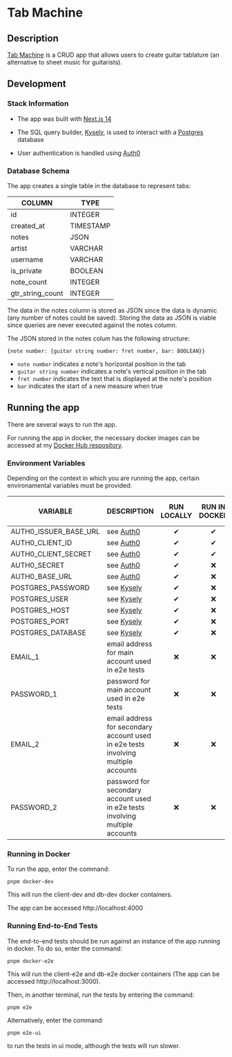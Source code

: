 # Tab Machine

## Description

[Tab Machine](https://tab-machine.vercel.app) is a CRUD app that allows users to create guitar tablature (an alternative to sheet music for guitarists).

## Development

### Stack Information

- The app was built with [Next.js 14](https://nextjs.org/)

- The SQL query builder, [Kysely](https://kysely.dev/docs/intro), is used to interact with a [Postgres](https://www.postgresql.org/) database

- User authentication is handled using [Auth0](https://auth0.com/docs/quickstart/webapp/nextjs/interactive)

### Database Schema

The app creates a single table in the database to represent tabs:

| COLUMN           | TYPE      |
| ---------------- | --------- |
| id               | INTEGER   |
| created_at       | TIMESTAMP |
| notes            | JSON      |
| artist           | VARCHAR   |
| username         | VARCHAR   |
| is_private       | BOOLEAN   |
| note_count       | INTEGER   |
| gtr_string_count | INTEGER   |

The data in the notes column is stored as JSON since the data is dynamic (any number of notes could be saved). Storing the data as JSON is viable since queries are never executed against the notes column.

The JSON stored in the notes colum has the following structure:

`{note number: {guitar string number: fret number, bar: BOOLEAN}}`

- `note number` indicates a note's horizontal position in the tab
- `guitar string number` indicates a note's vertical position in the tab
- `fret number` indicates the text that is displayed at the note's position
- `bar` indicates the start of a new measure when true

## Running the app

There are several ways to run the app.

For running the app in docker, the necessary docker images can be accessed at my [Docker Hub respository](https://hub.docker.com/repositories/hallert60).

### Environment Variables

Depending on the context in which you are running the app, certain environamental variables must be provided:

| VARIABLE              | DESCRIPTION                                                                       | RUN LOCALLY | RUN IN DOCKER | RUN E2E TESTS |
| --------------------- | --------------------------------------------------------------------------------- | :---------: | :-----------: | :-----------: |
| AUTH0_ISSUER_BASE_URL | see [Auth0](https://auth0.com/docs/quickstart/webapp/nextjs/01-login)             |  &#10004;   |   &#10004;    |   &#10004;    |
| AUTH0_CLIENT_ID       | see [Auth0](https://auth0.com/docs/quickstart/webapp/nextjs/01-login)             |  &#10004;   |   &#10004;    |   &#10004;    |
| AUTH0_CLIENT_SECRET   | see [Auth0](https://auth0.com/docs/quickstart/webapp/nextjs/01-login)             |  &#10004;   |   &#10004;    |   &#10004;    |
| AUTH0_SECRET          | see [Auth0](https://auth0.com/docs/quickstart/webapp/nextjs/01-login)             |  &#10004;   |   &#10060;    |   &#10060;    |
| AUTH0_BASE_URL        | see [Auth0](https://auth0.com/docs/quickstart/webapp/nextjs/01-login)             |  &#10004;   |   &#10060;    |   &#10060;    |
| POSTGRES_PASSWORD     | see [Kysely](https://kysely.dev/docs/getting-started)                             |  &#10004;   |   &#10060;    |   &#10060;    |
| POSTGRES_USER         | see [Kysely](https://kysely.dev/docs/getting-started)                             |  &#10004;   |   &#10060;    |   &#10060;    |
| POSTGRES_HOST         | see [Kysely](https://kysely.dev/docs/getting-started)                             |  &#10004;   |   &#10060;    |   &#10060;    |
| POSTGRES_PORT         | see [Kysely](https://kysely.dev/docs/getting-started)                             |  &#10004;   |   &#10060;    |   &#10060;    |
| POSTGRES_DATABASE     | see [Kysely](https://kysely.dev/docs/getting-started)                             |  &#10004;   |   &#10060;    |   &#10060;    |
| EMAIL_1               | email address for main account used in e2e tests                                  |  &#10060;   |   &#10060;    |   &#10004;    |
| PASSWORD_1            | password for main account used in e2e tests                                       |  &#10060;   |   &#10060;    |   &#10004;    |
| EMAIL_2               | email address for secondary account used in e2e tests involving multiple accounts |  &#10060;   |   &#10060;    |   &#10004;    |
| PASSWORD_2            | password for secondary account used in e2e tests involving multiple accounts      |  &#10060;   |   &#10060;    |   &#10004;    |

### Running in Docker

To run the app, enter the command:

`pnpm docker-dev`

This will run the client-dev and db-dev docker containers.

The app can be accessed http://localhost:4000

### Running End-to-End Tests

The end-to-end tests should be run against an instance of the app running in docker. To do so, enter the command:

`pnpm docker-e2e`

This will run the client-e2e and db-e2e docker containers (The app can be accessed http://localhost:3000).

Then, in another terminal, run the tests by entering the command:

`pnpm e2e`

Alternatively, enter the command:

`pnpm e2e-ui`

to run the tests in ui mode, although the tests will run slower.
